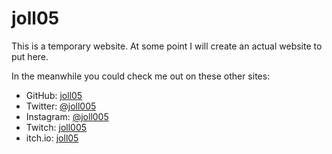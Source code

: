 # joll05

This is a temporary website. At some point I will create an actual website to put here.

In the meanwhile you could check me out on these other sites:

- GitHub: [joll05](https://github.com/joll05)
- Twitter: [@joll005](https://twitter.com/joll005)
- Instagram: [@joll005](https://instagram.com/joll005)
- Twitch: [joll005](https://twitch.tv/joll005)
- itch.io: [joll05](https://joll05.itch.io)

